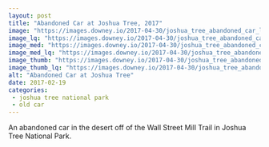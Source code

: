 ```yaml
---
layout: post
title: "Abandoned Car at Joshua Tree, 2017"
image: "https://images.downey.io/2017-04-30/joshua_tree_abandoned_car_large.jpg"
image_lq: "https://images.downey.io/2017-04-30/joshua_tree_abandoned_car_large_lq.jpg"
image_med: "https://images.downey.io/2017-04-30/joshua_tree_abandoned_car_medium.jpg"
image_med_lq: "https://images.downey.io/2017-04-30/joshua_tree_abandoned_car_medium_lq.jpg"
image_thumb: "https://images.downey.io/2017-04-30/joshua_tree_abandoned_car_thumb.jpg"
image_thumb_lq: "https://images.downey.io/2017-04-30/joshua_tree_abandoned_car_thumb_lq.jpg"
alt: "Abandoned Car at Joshua Tree"
date: 2017-02-19
categories:
 - joshua tree national park
 - old car
---
```


An abandoned car in the desert off of the Wall Street Mill Trail in Joshua Tree National Park.
